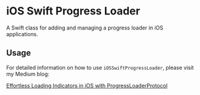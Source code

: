 # iOS Swift Progress Loader

A Swift class for adding and managing a progress loader in iOS applications.

## Usage

For detailed information on how to use `iOSSwiftProgressLoader`, please visit my Medium blog:

[Effortless Loading Indicators in iOS with ProgressLoaderProtocol](https://medium.com/@smmuzzammil/effortless-loading-indicators-in-ios-with-iosswiftprogressloader-dd3dff6095bc)
